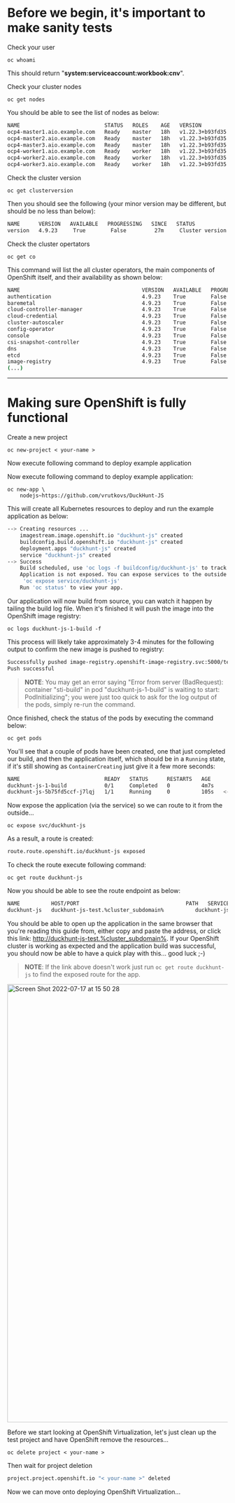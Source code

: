 # Before we begin, it's important to make sanity tests

Check your user

```execute
oc whoami
```
This should return "**system:serviceaccount:workbook:cnv**".

Check your cluster nodes

```execute
oc get nodes
```

You should be able to see the list of nodes as below:

~~~bash
NAME                           STATUS   ROLES    AGE   VERSION
ocp4-master1.aio.example.com   Ready    master   18h   v1.22.3+b93fd35
ocp4-master2.aio.example.com   Ready    master   18h   v1.22.3+b93fd35
ocp4-master3.aio.example.com   Ready    master   18h   v1.22.3+b93fd35
ocp4-worker1.aio.example.com   Ready    worker   18h   v1.22.3+b93fd35
ocp4-worker2.aio.example.com   Ready    worker   18h   v1.22.3+b93fd35
ocp4-worker3.aio.example.com   Ready    worker   18h   v1.22.3+b93fd35
~~~


Check the cluster version 

```execute
oc get clusterversion
```

Then you should see the following (your minor version may be different, but should be no less than below):

~~~bash
NAME      VERSION   AVAILABLE   PROGRESSING   SINCE   STATUS
version   4.9.23     True        False         27m     Cluster version is 4.9.23
~~~

Check the cluster opertators

```execute
oc get co
```
This command will list the all cluster operators, the main components of OpenShift itself, and their availability as shown below:

~~~bash
NAME                                       VERSION   AVAILABLE   PROGRESSING   DEGRADED   SINCE   MESSAGE
authentication                             4.9.23    True        False         False      6h19m
baremetal                                  4.9.23    True        False         False      6h40m
cloud-controller-manager                   4.9.23    True        False         False      6h42m
cloud-credential                           4.9.23    True        False         False      6h54m
cluster-autoscaler                         4.9.23    True        False         False      6h40m
config-operator                            4.9.23    True        False         False      6h42m
console                                    4.9.23    True        False         False      6h23m
csi-snapshot-controller                    4.9.23    True        False         False      6h41m
dns                                        4.9.23    True        False         False      6h40m
etcd                                       4.9.23    True        False         False      6h40m
image-registry                             4.9.23    True        False         False      6h17m
(...)
~~~

----

# Making sure OpenShift is fully functional

Create a new project 

```execute
oc new-project < your-name >
```

Now execute following command to deploy example application

Now execute following command to deploy example application:

```execute
oc new-app \
	nodejs~https://github.com/vrutkovs/DuckHunt-JS
```

This will create all Kubernetes resources to deploy and run the example application as below:

~~~bash
--> Creating resources ...
    imagestream.image.openshift.io "duckhunt-js" created
    buildconfig.build.openshift.io "duckhunt-js" created
    deployment.apps "duckhunt-js" created
    service "duckhunt-js" created
--> Success
    Build scheduled, use 'oc logs -f buildconfig/duckhunt-js' to track its progress.
    Application is not exposed. You can expose services to the outside world by executing one or more of the commands below:
     'oc expose service/duckhunt-js'
    Run 'oc status' to view your app.
~~~


Our application will now build from source, you can watch it happen by tailing the build log file. When it's finished it will push the image into the OpenShift image registry:

```execute
oc logs duckhunt-js-1-build -f
```

This process will likely take approximately 3-4 minutes for the following output to confirm the new image is pushed to registry:

~~~bash
Successfully pushed image-registry.openshift-image-registry.svc:5000/test/duckhunt-js@sha256:c4e64bc633ae09ce0f2f2f6de2ca9eaca8e11dc5b335301a2be78216df4b6929
Push successful
~~~

> **NOTE**: You may get an error saying "Error from server (BadRequest): container "sti-build" in pod "duckhunt-js-1-build" is waiting to start: PodInitializing"; you were just too quick to ask for the log output of the pods, simply re-run the command.

Once finished, check the status of the pods by executing the command below:

```execute
oc get pods 
```

You'll see that a couple of pods have been created, one that just completed our build, and then the application itself, which should be in a `Running` state, if it's still showing as `ContainerCreating` just give it a few more seconds:


~~~bash
NAME                           READY   STATUS      RESTARTS   AGE
duckhunt-js-1-build            0/1     Completed   0          4m7s
duckhunt-js-5b75fd5ccf-j7lqj   1/1     Running     0          105s   <-- this is our app!
~~~

Now expose the application (via the service) so we can route to it from the outside...


```execute
oc expose svc/duckhunt-js
```

As a result, a route is created:

~~~bash
route.route.openshift.io/duckhunt-js exposed
~~~

To check the route execute following command:

```execute
oc get route duckhunt-js
```

Now you should be able to see the route endpoint as below:

~~~bash
NAME          HOST/PORT                                  PATH   SERVICES      PORT       TERMINATION   WILDCARD
duckhunt-js   duckhunt-js-test.%cluster_subdomain%          duckhunt-js   8080-tcp                 None
~~~

You should be able to open up the application in the same browser that you're reading this guide from, either copy and paste the address, or click this link: [http://duckhunt-js-test.%cluster_subdomain%](http://duckhunt-js-test.%cluster_subdomain%). If your OpenShift cluster is working as expected and the application build was successful, you should now be able to have a quick play with this... good luck ;-)
> **NOTE**: If the link above doesn't work just run `oc get route duckhunt-js` to find the exposed route for the app. 

<img width="1000" alt="Screen Shot 2022-07-17 at 15 50 28" src="https://user-images.githubusercontent.com/64369864/179399155-f31e6051-46ca-490c-b07e-6e5e7138c41b.png">


Before we start looking at OpenShift Virtualization, let's just clean up the test project and have OpenShift remove the resources...

```execute
oc delete project < your-name >
```
Then wait for project deletion

~~~bash
project.project.openshift.io "< your-name >" deleted
~~~



Now we can move onto deploying OpenShift Virtualization...



